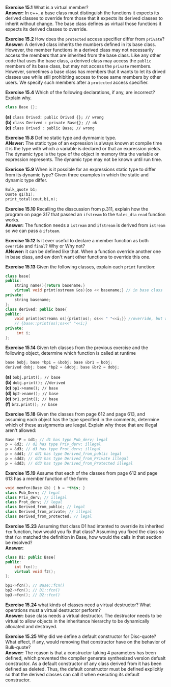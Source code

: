 **Exercise 15.1** What is a virtual member?<br />
**Answer:** In c++, a base class must distinguish the functions it expects its derived classes to override from those that it expects its derived classes to inherit without change. The base class defines as virtual those functions it expects its derived classes to override. 


**Exercise 15.2** How does the `protected` access specifier differ from `private`?<br />
**Answer:** A derived class inherits the mumbers defined in its base class. However, the member functions in a derived class may not necessarily access the members that are inherited from the base class. Like any other code that uses the base class, a derived class may access the `public` members of its base class, but may not access the `private` members. However, sometimes a base class has members that it wants to let its drived classes use while still prohibiting access to those same members by other users. We specify such members after a `protected` access specifier.


**Exercise 15.4** Which of the following declarations, if any, are incorrect? Explain why.
```cpp
class Base {};
```
**(a)** `class Drived: public Drived {}; // wrong`<br />
**(b)** `class Derived : private Base{}; // ok ` <br />
**(c)** `class Drived : public Base; // wrong` <br />


**Exercise 15.8** Define static type and dynmamic type.<br />
**ANswer:** The static type of an expression is always known at compile time it is the type with which a variable is declared or that an expression yields. The dynamic type is the type of the object in memory thta the variable or expression represents. The dynamic type may not be known until run time.


**Exericse 15.9** When is it possible for an expressions static type to differ from its dynamic type? Given three examples in which the static and dynamic type differ.<br />
```cpp
Bulk_quote b1;
Quote q1(b1);
print_total(cout,b1,n);
```


**Exercise 15.10** Recalling the disscussion from p.311, explain how the program on page 317 that passed an `ifstream` to the `Sales_dta` `read` function works.<br />
**Answer:** The function needs a `istream` and `ifstream` is derived from `istream` so we can pass a `ifsteam`.


**Exercise 15.12** Is it ever useful to declare a member function as both `override` and `final`? Why or Why not?<br />
**ANswer:** it can be defined like that. When a function override another one in base class, and ew don't want other functions to override this one.


**Exercise 15.13** Given the following classes, explain each `print` function:<br />
```cpp
class base{
public:
    string name(){return basename;}
    virtual void print(ostream &os){os << basename;} // in base class
private:
    string basename;
};
class derived: public base{
public:
    void print(ostream& os){print(os); os<< " "<<i;}} //override, but will cause endless loop.
    // {base::print(os);os<<" "<<i;}
private:
     int i;
};
```


**Exercise 15.14** Given teh classes from the previous exercise and the following object, determine which function is called at runtime<br />
```cpp
base bobj; base *bp1 = &bobj; base &br1 = bobj;
derived dobj; base *bp2 = &dobj; base &br2 = dobj;
```
**(a)** `bobj.print(); // base` <br />
**(b)** `dobj.print(); //derived ` <br />
**(c)** `bp1->name(); // base` <br />
**(d)** `bp2->name(); // base` <br />
**(e)** `br1.print(); // base` <br />
**(f)** `br2.print(); // base` <br />


**Exercise 15.18** Given the classes from page 612 and page 613, and assuming each object has the type specified in the comments, determine which of these assignments are leagal. Explain why those that are illegal aren't allowed:
```cpp
Base *P = &d1; // d1 has type Pub_derv; legal
p = &d2; // d2 has type Priv_derv; illegal
p = &d3; // d3 has type Prot_derv; illegal
p = &dd1; // dd1 has type Derived_from_public legal
p = &dd2; // dd2 has type Derived_from_Private illegal
p = &dd3; // dd3 has type Derived_from_Protected illegal
```


**Exercise 15.19** Assume that each of the classes from page 612 and page 613 has a member function of the form:
```cpp
void memfcn(Base &b) { b = *this; }
class Pub_Derv; // legal
class Priv_derv; // illegal
class Prot_derv; // legal
class Derived_from_public; // legal
class Derived_from_private; // illegal
class Derived_from_protected; // legal
```


**Exercise 15.23** Assuming that class D1 had intented to override its inherited `fcn` function, how would you fix that class? Assuming you fixed the class so that `fcn` matched the definition in Base, how would the calls in that section be resolved?<br />
**Answer:** 
```cpp
class D1: public Base{
public:
    int fcn();
    virtual void f2();
};

bp1->fcn(); // Base::fcn()
bp2->fcn(); // D1::fcn()
bp3->fcn(); // D2::fcn()
```


**Exercise 15.24** what kinds of classes need a virtual destructor? What operations must a virtual destructor perform? <br />
**Answer:** base class needs a virtual destructor. The destructor needs to be virtual to allow objects in the inheritance hierarchy to be dynamically allocated and destroyed.


**Exercise 15.25** Why did we define a default constructor for Disc-quote? What effect, if any, would removing that constructor have on the behavior of Bulk-quote?<br />
**Answer:** The reason is that a constructor taking 4 parameters has been defined, which prevented the compiler generate synthesized version defualt constructor. As a default constructor of any class derived from it has been defined as deleted. Thus, the default constructor must be defined explicitly so that the derived classes can call it when executing its default constructor.





